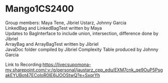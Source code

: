 Mango1CS2400
============
Group members: Maya Tene, Jibriel Ustarz, Johnny Garcia  
LinkedBag and LinkedBagTest written by Maya  
Updates to BagInterface to include union, intersection, difference done by Jibriel  
ArrayBag and ArrayBagTest written by Jibriel  
JavaDoc folder compiled by Jibriel
Complexity Table produced by Johnny Garcia  

Link to Recording:https://livecsupomona-my.sharepoint.com/:v:/g/personal/jaustarz_cpp_edu/EXM7cnk_qe9OuP5PsgakEYUBot47ECoIoR0IE6jJOOStwQ?e=SxqrYh

